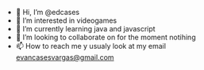 - 👋 Hi, I’m @edcases
- 👀 I’m interested in videogames
- 🌱 I’m currently learning java and javascript
- 💞️ I’m looking to collaborate on for the moment notihing
- 📫 How to reach me y usualy look at my email evancasesvargas@gmail.com

<!---
edcases/edcases is a ✨ special ✨ repository because its `README.md` (this file) appears on your GitHub profile.
You can click the Preview link to take a look at your changes.
--->

